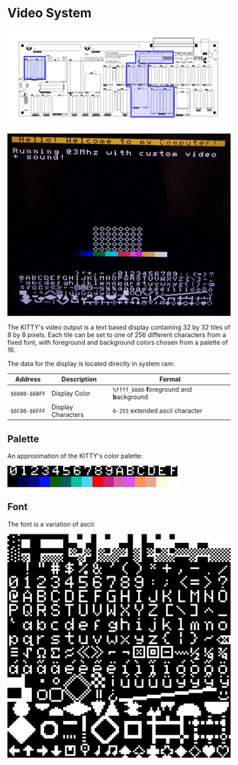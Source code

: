 # Video System

![](board-video.png)

![](display.jpg)

The KITTY's video output is a text based display containing 32 by 32 tiles of 8 by 8 pixels. Each tile can be set to one of 256 different characters from a fixed font, with foreground and background colors chosen from a palette of 16.

The data for the display is located directly in system ram:

| Address |  Description       | Format                                |
|---------|--------------------|---------------------------------------|
| `$6800-$6BFF` | Display Color      | `%ffff_bbbb` **f**oreground and **b**ackground |
| `$6C00-$6FFF` | Display Characters | `0-255` extended ascii character      |

## Palette

An approximation of the KITTY's color palette:

![](palette-export.png)

## Font

The font is a variation of ascii:

![](font-export.png)